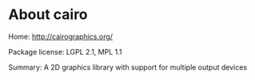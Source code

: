 About cairo
===========

Home: http://cairographics.org/

Package license: LGPL 2.1, MPL 1.1

Summary: A 2D graphics library with support for multiple output devices

